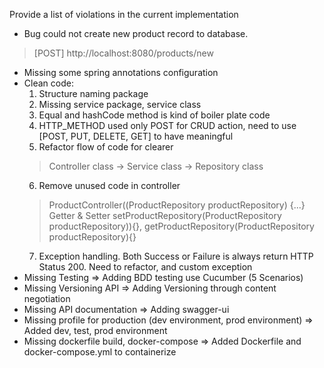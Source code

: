 Provide a list of violations in the current implementation

* Bug could not create new product record to database.
> [POST] http://localhost:8080/products/new
* Missing some spring annotations configuration
* Clean code:
    1. Structure naming package
    2. Missing service package, service class
    3. Equal and hashCode method is kind of boiler plate code
    4. HTTP_METHOD used only POST for CRUD action, need to use [POST, PUT, DELETE, GET] to have meaningful
    5. Refactor flow of code for clearer 
    > Controller class -> Service class -> Repository class
    6. Remove unused code in controller 
    > ProductController((ProductRepository productRepository) {...}
    > Getter & Setter setProductRepository(ProductRepository productRepository)){}, getProductRepository(ProductRepository productRepository){}
    7. Exception handling. Both Success or Failure is always return HTTP Status 200. Need to refactor, and custom exception
* Missing Testing => Adding BDD testing use Cucumber (5 Scenarios)
* Missing Versioning API => Adding Versioning through content negotiation
* Missing API documentation => Adding swagger-ui
* Missing profile for production (dev environment, prod environment) => Added dev, test, prod environment
* Missing dockerfile build, docker-compose => Added Dockerfile and docker-compose.yml to containerize